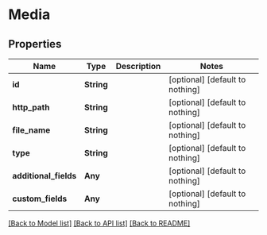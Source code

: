 # Media


## Properties
Name | Type | Description | Notes
------------ | ------------- | ------------- | -------------
**id** | **String** |  | [optional] [default to nothing]
**http_path** | **String** |  | [optional] [default to nothing]
**file_name** | **String** |  | [optional] [default to nothing]
**type** | **String** |  | [optional] [default to nothing]
**additional_fields** | **Any** |  | [optional] [default to nothing]
**custom_fields** | **Any** |  | [optional] [default to nothing]


[[Back to Model list]](../README.md#models) [[Back to API list]](../README.md#api-endpoints) [[Back to README]](../README.md)



